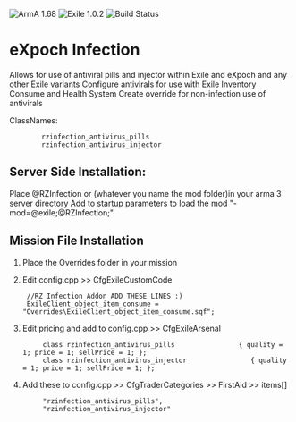 ![ArmA 1.68](https://img.shields.io/badge/ArmA%203-1.66-blue.svg) ![Exile 1.0.2](https://img.shields.io/badge/Exile-1.0.2%20Kohlrabi-yellowgreen.svg) ![Build Status](https://img.shields.io/badge/Custom%20Build-passing-38AA38.svg)

# eXpoch Infection

Allows for use of antiviral pills and injector within Exile and eXpoch and any other Exile variants
Configure antivirals for use with Exile Inventory Consume and Health System
Create override for non-infection use of antivirals

ClassNames:

			rzinfection_antivirus_pills
			rzinfection_antivirus_injector

## Server Side Installation:

Place @RZInfection or (whatever you name the mod folder)in your arma 3 server directory
Add to startup parameters to load the mod 
		"-mod=@exile;@RZInfection;"

## Mission File Installation

1. Place the Overrides folder in your mission

2. Edit config.cpp >> CfgExileCustomCode


		//RZ Infection Addon ADD THESE LINES :)
		ExileClient_object_item_consume = "Overrides\ExileClient_object_item_consume.sqf";

3. Edit pricing and add to config.cpp >> CfgExileArsenal 

			class rzinfection_antivirus_pills                { quality = 1; price = 1; sellPrice = 1; };
			class rzinfection_antivirus_injector                { quality = 1; price = 1; sellPrice = 1; };

4. Add these to config.cpp >> CfgTraderCategories >> FirstAid >> items[]

            "rzinfection_antivirus_pills",
            "rzinfection_antivirus_injector"




